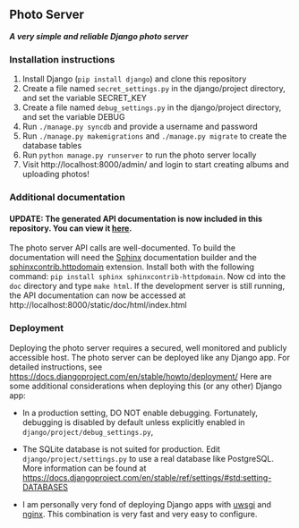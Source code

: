 ## Photo Server

***A very simple and reliable Django photo server***

### Installation instructions

1. Install Django (`pip install django`) and clone this repository
2. Create a file named `secret_settings.py` in the django/project directory, and set the variable SECRET_KEY
3. Create a file named `debug_settings.py` in the django/project directory, and set the variable DEBUG
4. Run `./manage.py syncdb` and provide a username and password
5. Run `./manage.py makemigrations` and `./manage.py migrate` to create the database tables
6. Run `python manage.py runserver` to run the photo server locally
7. Visit http://localhost:8000/admin/ and login to start creating albums and uploading photos!

### Additional documentation

#### UPDATE: The generated API documentation is now included in this repository. You can view it [here](https://rawgit.com/rtts/photoserver/master/django/static/doc/html/index.html).

The photo server API calls are well-documented. To build the
documentation will need the [Sphinx](http://sphinx-doc.org/)
documentation builder and the
[sphinxcontrib.httpdomain](http://pythonhosted.org/sphinxcontrib-httpdomain/)
extension. Install both with the following command: `pip install
sphinx sphinxcontrib-httpdomain`. Now cd into the `doc` directory and
type `make html`. If the development server is still running, the API
documentation can now be accessed at
http://localhost:8000/static/doc/html/index.html

### Deployment

Deploying the photo server requires a secured, well monitored and
publicly accessible host. The photo server can be deployed like any
Django app. For detailed instructions, see
https://docs.djangoproject.com/en/stable/howto/deployment/ Here are
some additional considerations when deploying this (or any other)
Django app:

- In a production setting, DO NOT enable debugging. Fortunately,
  debugging is disabled by default unless explicitly enabled in
  `django/project/debug_settings.py`,

- The SQLite database is not suited for production. Edit
  `django/project/settings.py` to use a real database like
  PostgreSQL. More information can be found at
  https://docs.djangoproject.com/en/stable/ref/settings/#std:setting-DATABASES

- I am personally very fond of deploying Django apps with
  [uwsgi](http://projects.unbit.it/uwsgi) and
  [nginx](http://nginx.org/). This combination is very fast and very
  easy to configure.
